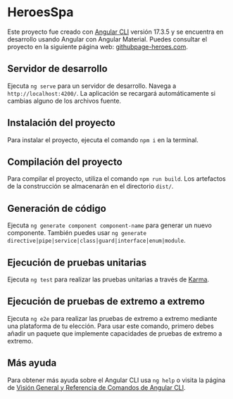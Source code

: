 # HeroesSpa

Este proyecto fue creado con [Angular CLI](https://github.com/angular/angular-cli) versión 17.3.5 y se encuentra en desarrollo usando Angular con Angular Material. Puedes consultar el proyecto en la siguiente página web: [githubpage-heroes.com](https://camilovista2010.github.io/heroes-spa).

## Servidor de desarrollo

Ejecuta `ng serve` para un servidor de desarrollo. Navega a `http://localhost:4200/`. La aplicación se recargará automáticamente si cambias alguno de los archivos fuente.

## Instalación del proyecto

Para instalar el proyecto, ejecuta el comando `npm i` en la terminal.

## Compilación del proyecto

Para compilar el proyecto, utiliza el comando `npm run build`. Los artefactos de la construcción se almacenarán en el directorio `dist/`.

## Generación de código

Ejecuta `ng generate component component-name` para generar un nuevo componente. También puedes usar `ng generate directive|pipe|service|class|guard|interface|enum|module`.

## Ejecución de pruebas unitarias

Ejecuta `ng test` para realizar las pruebas unitarias a través de [Karma](https://karma-runner.github.io).

## Ejecución de pruebas de extremo a extremo

Ejecuta `ng e2e` para realizar las pruebas de extremo a extremo mediante una plataforma de tu elección. Para usar este comando, primero debes añadir un paquete que implemente capacidades de pruebas de extremo a extremo.

## Más ayuda

Para obtener más ayuda sobre el Angular CLI usa `ng help` o visita la página de [Visión General y Referencia de Comandos de Angular CLI](https://angular.io/cli).
